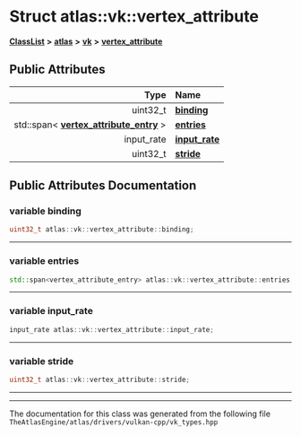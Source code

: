 

# Struct atlas::vk::vertex\_attribute



[**ClassList**](annotated.md) **>** [**atlas**](namespaceatlas.md) **>** [**vk**](namespaceatlas_1_1vk.md) **>** [**vertex\_attribute**](structatlas_1_1vk_1_1vertex__attribute.md)


























## Public Attributes

| Type | Name |
| ---: | :--- |
|  uint32\_t | [**binding**](#variable-binding)  <br> |
|  std::span&lt; [**vertex\_attribute\_entry**](structatlas_1_1vk_1_1vertex__attribute__entry.md) &gt; | [**entries**](#variable-entries)  <br> |
|  input\_rate | [**input\_rate**](#variable-input_rate)  <br> |
|  uint32\_t | [**stride**](#variable-stride)  <br> |












































## Public Attributes Documentation




### variable binding 

```C++
uint32_t atlas::vk::vertex_attribute::binding;
```




<hr>



### variable entries 

```C++
std::span<vertex_attribute_entry> atlas::vk::vertex_attribute::entries;
```




<hr>



### variable input\_rate 

```C++
input_rate atlas::vk::vertex_attribute::input_rate;
```




<hr>



### variable stride 

```C++
uint32_t atlas::vk::vertex_attribute::stride;
```




<hr>

------------------------------
The documentation for this class was generated from the following file `TheAtlasEngine/atlas/drivers/vulkan-cpp/vk_types.hpp`

